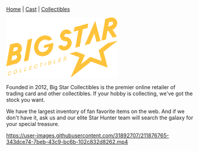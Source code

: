
[Home](README.md) | [Cast](Cast.md) | [Collectibles](Collectibles.md)

<img src="images/logo_bigstar.svg" alt="StarGazers Logo" style="width:300px;">

Founded in 2012, Big Star Collectibles is the premier online retailer of trading card and other collectibles. If your hobby is collecting, we've got the stock you want.

We have the largest inventory of fan favorite items on the web. And if we don't have it, ask us and our elite Star Hunter team will search the galaxy for your special treasure.

https://user-images.githubusercontent.com/31892707/211876765-343dce74-7beb-43c9-bc6b-102c832d8262.mp4

